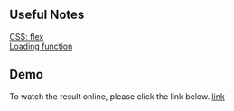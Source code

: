 ## Useful Notes
[CSS: flex](https://developer.mozilla.org/zh-TW/docs/Web/CSS/CSS_Flexible_Box_Layout/Basic_Concepts_of_Flexbox) \
[Loading function](https://guahsu.io/2017/11/JavaScript30-Final-Gif-Loader/)

## Demo
To watch the result online, please click the link below.
[link](https://jjjune0304.github.io/wp1092/hw2/own/index.html)
